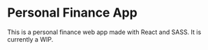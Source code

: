 # Personal Finance App

This is a personal finance web app made with React and SASS. It is currently a WIP. 
